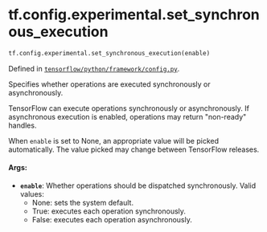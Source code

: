 <div itemscope itemtype="http://developers.google.com/ReferenceObject">
<meta itemprop="name" content="tf.config.experimental.set_synchronous_execution" />
<meta itemprop="path" content="Stable" />
</div>

# tf.config.experimental.set_synchronous_execution

``` python
tf.config.experimental.set_synchronous_execution(enable)
```



Defined in [`tensorflow/python/framework/config.py`](/code/stable/tensorflow/python/framework/config.py).

Specifies whether operations are executed synchronously or asynchronously.

TensorFlow can execute operations synchronously or asynchronously. If
asynchronous execution is enabled, operations may return "non-ready" handles.

When `enable` is set to None, an appropriate value will be picked
automatically. The value picked may change between TensorFlow releases.

#### Args:

* <b>`enable`</b>: Whether operations should be dispatched synchronously.
    Valid values:
    - None: sets the system default.
    - True: executes each operation synchronously.
    - False: executes each operation asynchronously.